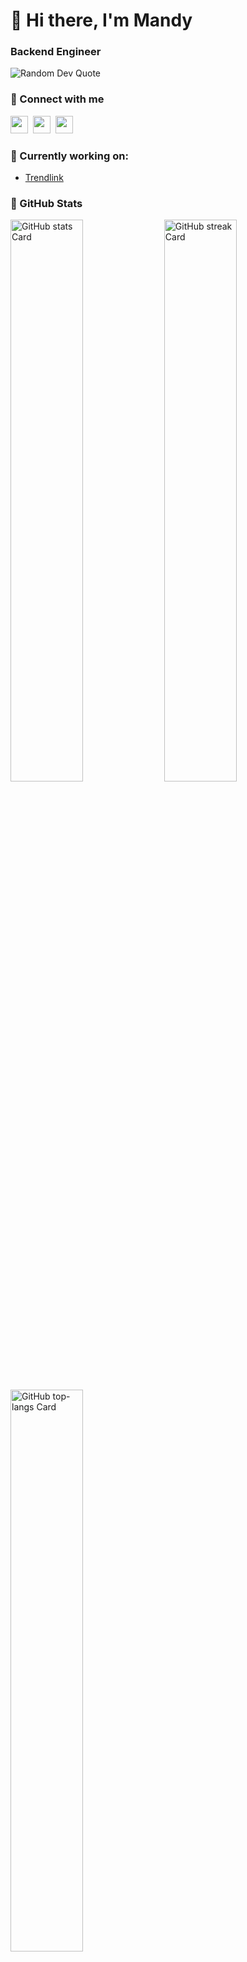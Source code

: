 <div id="toc">
  <ul align="left" style="list-style: none">
    <summary>
      <h1>
        👋 Hi there, I'm Mandy
      </h1>
    </summary>
  </ul>
</div>
<h3 align="left">Backend Engineer</h3>
<div align="left">
  <img src="https://quotes-github-readme.vercel.app/api?type=horizontal&theme=nord" alt="Random Dev Quote"/>
</div>
<h3 align="left">🤝 Connect with me</h3>
<p align="left">
<a href="mailto:ms.mandy610425@gmail.com" target="_blank"><img src="https://img.shields.io/badge/Gmail-D14836?style=flat-square&logo=gmail&logoColor=white" height="28" style="margin-right: 4px"></a>
<a href="https://linkedin.com/in/sing-yi-chen" target="_blank"><img src="https://img.shields.io/badge/LinkedIn-0077B5?style=flat-square&logo=linkedin&logoColor=white" height="28" style="margin-right: 4px"></a>
<a href="https://github.com/singyichen" target="_blank"><img src="https://img.shields.io/badge/GitHub-100000?style=flat-square&logo=github&logoColor=white" height="28" style="margin-right: 4px"></a>
</p>

**<h3 align="left"> 🔭 Currently working on:</h3>**
- [Trendlink](https://www.trendlink.com.tw/)

**<h3 align="left"> 📑 GitHub Stats</h3>**
<p align="left">
  <img width="48%" src="https://github-readme-stats.vercel.app/api?username=singyichen&theme=react&hide_title=false&hide_rank=false&show_icons=true&include_all_commits=true&count_private=true&line_height=23" alt="GitHub stats Card" />
  <img width="48%" src="https://github-readme-streak-stats.herokuapp.com/?user=singyichen&theme=react&hide_border=false" alt="GitHub streak Card" />
  <img width="48%" src="https://github-readme-stats.vercel.app/api/top-langs/?username=singyichen&theme=react&hide_title=false&layout=compact&langs_count=6&hide_progress=false&card_width=400" alt="GitHub top-langs Card" />
</p>

**<h3 align="left"> 📌 Skills</h3>**

**Languages**
<div style="display: flex; flex-wrap: wrap; gap: 12px; justify-content: left;">
<img src="https://skillicons.dev/icons?i=js,ts,python" height="48" alt="Programming Languages" />
</div>

**Backend & Frameworks**
<div style="display: flex; flex-wrap: wrap; gap: 12px; justify-content: left;">
<img src="https://skillicons.dev/icons?i=nodejs,express,nestjs,django" height="48" alt="Backend Technologies" />
</div>

**Frontend & Frameworks**
<div style="display: flex; flex-wrap: wrap; gap: 12px; justify-content: left;">
<img src="https://skillicons.dev/icons?i=html,css,react,vue,figma" height="48" alt="Frontend Technologies" />
</div>

**Databases**
<div style="display: flex; flex-wrap: wrap; gap: 12px; justify-content: left;">
<img src="https://skillicons.dev/icons?i=mongodb,mysql,postgresql,redis,sqlite" height="48" alt="Databases" />
</div>

**DevOps & Tools**
<div style="display: flex; flex-wrap: wrap; gap: 12px; justify-content: left;">
<img src="https://skillicons.dev/icons?i=docker,kubernetes,nginx,gcp,git,linux,bash" height="48" alt="DevOps Tools" />
</div>

**Testing**
<div style="display: flex; flex-wrap: wrap; gap: 12px; justify-content: left;">
<img src="https://skillicons.dev/icons?i=jest,cypress" height="48" alt="Testing Tools" />
</div>



